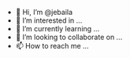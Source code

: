 - 👋 Hi, I’m @jebaila
- 👀 I’m interested in ...
- 🌱 I’m currently learning ...
- 💞️ I’m looking to collaborate on ...
- 📫 How to reach me ...

<!---
jebaila/jebaila is a ✨ special ✨ repository because its `README.md` (this file) appears on your GitHub profile.
You can click the Preview link to take a look at your changes.
--->

